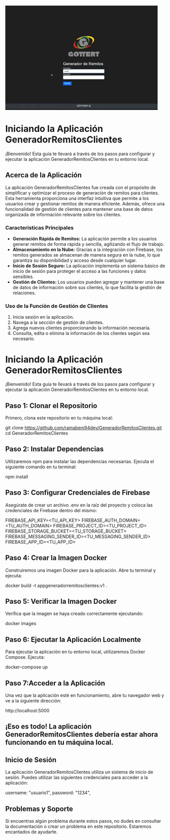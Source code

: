 ![Ejemplo de GIF](./giphy.gif)

# Iniciando la Aplicación GeneradorRemitosClientes

¡Bienvenido! Esta guía te llevará a través de los pasos para configurar y ejecutar la aplicación GeneradorRemitosClientes en tu entorno local.

## Acerca de la Aplicación

La aplicación GeneradorRemitosClientes fue creada con el propósito de simplificar y optimizar el proceso de generación de remitos para clientes. Esta herramienta proporciona una interfaz intuitiva que permite a los usuarios crear y gestionar remitos de manera eficiente. Además, ofrece una funcionalidad de gestión de clientes para mantener una base de datos organizada de información relevante sobre los clientes.

### Características Principales

- **Generación Rápida de Remitos:** La aplicación permite a los usuarios generar remitos de forma rápida y sencilla, agilizando el flujo de trabajo.
- **Almacenamiento en la Nube:** Gracias a la integración con Firebase, los remitos generados se almacenan de manera segura en la nube, lo que garantiza su disponibilidad y acceso desde cualquier lugar.
- **Inicio de Sesión Seguro:** La aplicación implementa un sistema básico de inicio de sesión para proteger el acceso a las funciones y datos sensibles.
- **Gestión de Clientes:** Los usuarios pueden agregar y mantener una base de datos de información sobre sus clientes, lo que facilita la gestión de relaciones.

### Uso de la Función de Gestión de Clientes

1. Inicia sesión en la aplicación.
2. Navega a la sección de gestión de clientes.
3. Agrega nuevos clientes proporcionando la información necesaria.
4. Consulta, edita o elimina la información de los clientes según sea necesario.

# Iniciando la Aplicación GeneradorRemitosClientes

¡Bienvenido! Esta guía te llevará a través de los pasos para configurar y ejecutar la aplicación GeneradorRemitosClientes en tu entorno local.

## Paso 1: Clonar el Repositorio

Primero, clona este repositorio en tu máquina local:

git clone https://github.com/ramabeni94dev/GeneradorRemitosClientes.git
cd GeneradorRemitosClientes

## Paso 2: Instalar Dependencias

Utilizaremos npm para instalar las dependencias necesarias. Ejecuta el siguiente comando en tu terminal:

npm install

## Paso 3: Configurar Credenciales de Firebase

Asegúrate de crear un archivo .env en la raíz del proyecto y coloca las credenciales de Firebase dentro del mismo:

FIREBASE_API_KEY=<TU_API_KEY>
FIREBASE_AUTH_DOMAIN=<TU_AUTH_DOMAIN>
FIREBASE_PROJECT_ID=<TU_PROJECT_ID>
FIREBASE_STORAGE_BUCKET=<TU_STORAGE_BUCKET>
FIREBASE_MESSAGING_SENDER_ID=<TU_MESSAGING_SENDER_ID>
FIREBASE_APP_ID=<TU_APP_ID>

## Paso 4: Crear la Imagen Docker

Construiremos una imagen Docker para la aplicación. Abre tu terminal y ejecuta:

docker build -t appgeneradorremitosclientes:v1 .

## Paso 5: Verificar la Imagen Docker

Verifica que la imagen se haya creado correctamente ejecutando:

docker images

## Paso 6: Ejecutar la Aplicación Localmente

Para ejecutar la aplicación en tu entorno local, utilizaremos Docker Compose. Ejecuta:

docker-compose up

## Paso 7:Acceder a la Aplicación

Una vez que la aplicación esté en funcionamiento, abre tu navegador web y ve a la siguiente dirección:

http://localhost:5000

## ¡Eso es todo! La aplicación GeneradorRemitosClientes debería estar ahora funcionando en tu máquina local.

## Inicio de Sesión

La aplicación GeneradorRemitosClientes utiliza un sistema de inicio de sesión. Puedes utilizar las siguientes credenciales para acceder a la aplicación:

username: "usuario1",
password: "1234",

## Problemas y Soporte

Si encuentras algún problema durante estos pasos, no dudes en consultar la documentación o crear un problema en este repositorio. Estaremos encantados de ayudarte.
